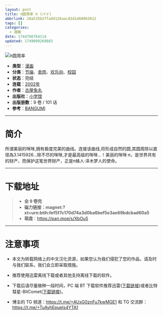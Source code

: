 ```yaml
---
layout: post
title: π圆周率 π (パイ)
abbrlink: 28a535b2ffad4126aac81d1d68063612
tags: []
categories:
  - 漫画
date: 1744766764114
updated: 1749099269883
---
```


![π圆周率](https://ipfs.io/ipfs/QmTzL8xSRyDuG1TAchgHPn1RyZENEtSRa8qEbpMCUq9wzf?filename=%CF%80%E5%9C%86%E5%91%A8%E7%8E%87.jpg)

- **类型**：[漫画](/index.php/category/漫画)
- **分类**：[节操](/index.php/category/节操)、[卖肉](/index.php/category/卖肉)、[欢乐向](/index.php/category/欢乐向)、[校园](/index.php/category/校园)
- **状态**：完结
- **连载**：[2002年](/index.php/category/2002年)
- **作者**：[古屋兔丸](/index.php/category/古屋兔丸)
- **出版社**：[小学馆](/index.php/category/小学馆)
- **出版册数**：9 卷 / 101 话
- **参考**：[BANGUMI](https://bangumi.tv/subject/29755)

***

# 简介

所谓美丽的咪咪,拥有极度完美的曲线。连接该曲线,将形成自然的圆,其圆周除以直径為3.1415926…除不尽的咪咪,才是最高级的咪咪…！美丽的咪咪·π，是世界共有的财产，而保护这笔世界财产，正是π蛛人·泽木梦人的使命。

***

# 下载地址

> - **全 9 卷完**
> - **磁力链接：magnet:?xt=urn:btih:fef5f7c170d74a3d0ba6bef5e3ae69bdcbad60a5**
> - **萌盘**：<https://pan.moe/s/XbOu5>

***

# 注意事项

- 本文为转载网络上的中文汉化资源，如果您认为我们侵犯了您的作品，请及时与我们联系，我们会立即采取措施。

- 推荐使用迅雷离线下载或者其他支持离线下载的软件。

- 下载后请尽量做种一段时间，PC 端 BT 下载软件推荐迅雷([下载链接](https://drive.aqua-aria.company/s/le27j7))或者比特彗星-BitComet([下载链接](https://pan.lanzouj.com/b073c7g4f))。

- 博主的 TG 频道：<https://t.me/+AUxG0znFu7kwMGE1> 和 TG 交流群：<https://t.me/+TuAyhEpueIs4YTA1>
